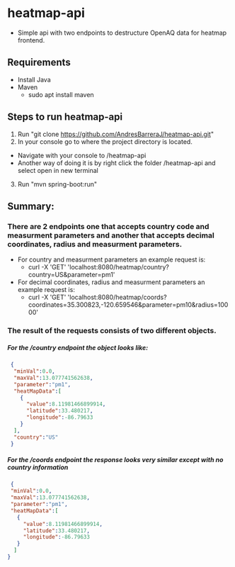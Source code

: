 # heatmap-api
- Simple api with two endpoints to destructure OpenAQ data for heatmap frontend.
## Requirements
- Install Java 
- Maven 
  - sudo apt install maven 
## Steps to run heatmap-api
1. Run "git clone https://github.com/AndresBarreraJ/heatmap-api.git"
2. In your console go to where the project directory is located.
  - Navigate with your console to /heatmap-api
  - Another way of doing it is by right click the folder /heatmap-api and select open in new terminal
3. Run "mvn spring-boot:run"

## Summary:
### There are 2 endpoints one that accepts country code and measurment parameters and another that accepts decimal coordinates, radius and measurment parameters.
  - For country and measurment parameters an example request is:
    - curl -X 'GET' 'localhost:8080/heatmap/country?country=US&parameter=pm1'
  - For decimal coordinates, radius and measurment parameters an example request is:
    - curl -X 'GET' 'localhost:8080/heatmap/coords?coordinates=35.300823,-120.659546&parameter=pm10&radius=10000'
### The result of the requests consists of two different objects.
##### For the /country endpoint the object looks like:
```json 
 {
  "minVal":0.0,
  "maxVal":13.077741562638,
  "parameter":"pm1",
  "heatMapData":[
    {
      "value":8.11981466899914,
      "latitude":33.480217,
      "longitude":-86.79633
    }
  ],
  "country":"US"
 }
 ```
 ##### For the /coords endpoint the response looks very similar except with no country information
 ```json
  {
  "minVal":0.0,
  "maxVal":13.077741562638,
  "parameter":"pm1",
  "heatMapData":[
    {
      "value":8.11981466899914,
      "latitude":33.480217,
      "longitude":-86.79633
    }
   ]
 }
 ```
 
